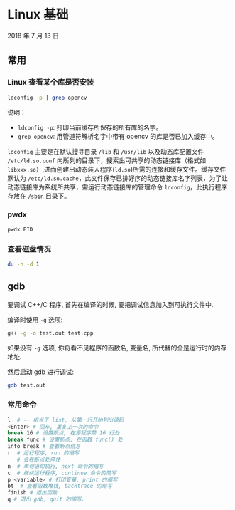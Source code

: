 # Linux 基础

2018 年 7 月 13 日

## 常用

### Linux 查看某个库是否安装

```bash
ldconfig -p | grep opencv
```

说明：

+ `ldconfig -p`: 打印当前缓存所保存的所有库的名字。
+ `grep opencv`: 用管道符解析名字中带有 opencv 的库是否已加入缓存中。

`ldconfig` 主要是在默认搜寻目录 `/lib` 和 `/usr/lib` 以及动态库配置文件 `/etc/ld.so.conf` 内所列的目录下，搜索出可共享的动态链接库（格式如`libxxx.so`）,进而创建出动态装入程序(`ld.so`)所需的连接和缓存文件。缓存文件默认为 `/etc/ld.so.cache`，此文件保存已排好序的动态链接库名字列表，为了让动态链接库为系统所共享，需运行动态链接库的管理命令 `ldconfig`，此执行程序存放在 `/sbin` 目录下。

### pwdx

```bash
pwdx PID
```



### 查看磁盘情况

```bash
du -h -d 1
```



## gdb

要调试 C++/C 程序, 首先在编译的时候, 要把调试信息加入到可执行文件中. 

编译时使用 `-g` 选项:

```bash
g++ -g -o test.out test.cpp
```

如果没有 `-g` 选项, 你将看不见程序的函数名, 变量名, 所代替的全是运行时的内存地址.

然后启动 gdb 进行调试:

```bash
gdb test.out
```



### 常用命令

```bash
l  # -- 相当于 list, 从第一行开始列出源码
<Enter> # 回车, 重复上一次的命令
break 16 # 设置断点, 在源程序第 16 行处
break func # 设置断点, 在函数 func() 处
info break # 查看断点信息
r  # 运行程序, run 的缩写
   # 会在断点处停住
n  # 单句语句执行, next 命令的缩写
c  # 继续运行程序, continue 命令的简写
p <variable> # 打印变量, print 的缩写
bt  # 查看函数堆栈, backtrace 的缩写
finish # 退出函数
q # 退出 gdb, quit 的缩写.
```





























